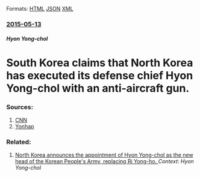 
Formats: [HTML](/news/2015/05/13/south-korea-claims-that-north-korea-has-executed-its-defense-chief-hyon-yong-chol-with-an-anti-aircraft-gun.html)  [JSON](/news/2015/05/13/south-korea-claims-that-north-korea-has-executed-its-defense-chief-hyon-yong-chol-with-an-anti-aircraft-gun.json)  [XML](/news/2015/05/13/south-korea-claims-that-north-korea-has-executed-its-defense-chief-hyon-yong-chol-with-an-anti-aircraft-gun.xml)  

### [2015-05-13](/news/2015/05/13/index.md)

##### Hyon Yong-chol
# South Korea claims that North Korea has executed its defense chief Hyon Yong-chol with an anti-aircraft gun. 




### Sources:

1. [CNN](http://edition.cnn.com/2015/05/13/asia/north-korea-executes-defense-chief/index.html)
2. [Yonhap](http://english.yonhapnews.co.kr/news/2015/05/13/0200000000AEN20150513002800315.html)

### Related:

1. [North Korea announces the appointment of Hyon Yong-chol as the new head of the Korean People's Army, replacing Ri Yong-ho. ](/news/2012/07/17/north-korea-announces-the-appointment-of-hyon-yong-chol-as-the-new-head-of-the-korean-people-s-army-replacing-ri-yong-ho.md) _Context: Hyon Yong-chol_
